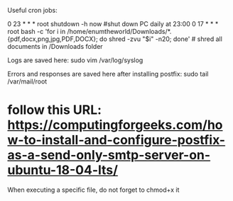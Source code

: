 Useful cron jobs:

0 23    * * *   root    shutdown -h now #shut down PC daily at 23:00
0 17    * * *   root bash -c 'for i in /home/enumtheworld/Downloads/*.{pdf,docx,png,jpg,PDF,DOCX}; do shred -zvu "$i" -n20; done' # shred all documents in /Downloads folder

Logs are saved here:
sudo vim /var/log/syslog

Errors and responses are saved here after installing postfix:
sudo tail /var/mail/root
# follow this URL: https://computingforgeeks.com/how-to-install-and-configure-postfix-as-a-send-only-smtp-server-on-ubuntu-18-04-lts/

When executing a specific file, do not forget to chmod+x it
